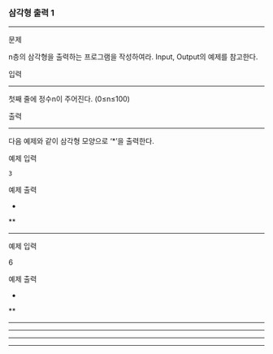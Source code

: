 ### 삼각형 출력 1
***
문제

n층의 삼각형을 출력하는 프로그램을 작성하여라. Input, Output의 예제를 참고한다.

 
입력
***
첫째 줄에 정수n이 주어진다. (0≤n≤100)




 
출력
***
다음 예제와 같이 삼각형 모양으로 ‘*’을 출력한다.

 
예제 입력
```
3
```
예제 출력

*
**
***

 
예제 입력

6

예제 출력

*
**
***
****
*****
******
